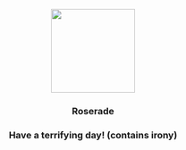 <p align="center">
    <img src="https://raw.githubusercontent.com/PokeAPI/sprites/master/sprites/pokemon/407.png" width="150" height="150">
</p>
<h3 align="center"> <b>Roserade</b></h3>
<h3 align="center">Have a terrifying day! (contains irony)</h3>
